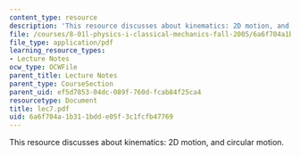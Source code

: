 ```yaml
---
content_type: resource
description: 'This resource discusses about kinematics: 2D motion, and circular motion.'
file: /courses/8-01l-physics-i-classical-mechanics-fall-2005/6a6f704a1b311bdde05f3c1fcfb47769_lec7.pdf
file_type: application/pdf
learning_resource_types:
- Lecture Notes
ocw_type: OCWFile
parent_title: Lecture Notes
parent_type: CourseSection
parent_uid: ef5d7853-04dc-089f-760d-fcab84f25ca4
resourcetype: Document
title: lec7.pdf
uid: 6a6f704a-1b31-1bdd-e05f-3c1fcfb47769
---
```

This resource discusses about kinematics: 2D motion, and circular motion.

